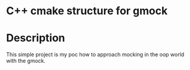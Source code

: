 # C++ cmake structure for gmock

# Description

This simple project is my poc how to approach mocking in the oop world with the gmock.